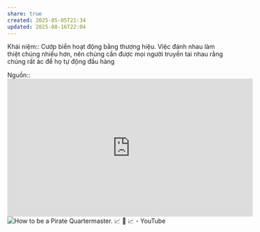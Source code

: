 ```yaml
---
share: true
created: 2025-05-05T21:34
updated: 2025-08-16T22:04
---
```

Khái niệm:: 
Cướp biển hoạt động bằng thương hiệu. Việc đánh nhau làm thiệt chúng nhiều hơn, nên chúng cần được mọi người truyền tai nhau rằng chúng rất ác để họ tự động đầu hàng

Nguồn:: <iframe width="560" height="315" src="https://www.youtube.com/embed/3YFeE1eDlD0?si=Mpsj37YqWyRs9HIZ" title="YouTube video player" frameborder="0" allow="accelerometer; autoplay; clipboard-write; encrypted-media; gyroscope; picture-in-picture; web-share" referrerpolicy="strict-origin-when-cross-origin" allowfullscreen></iframe>
![How to be a Pirate Quartermaster. 📈 💎 📈 - YouTube](https://youtu.be/T0fAznO1wA8?si=KF2E6vJDfh0qugbh)
